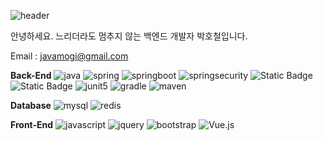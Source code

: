 ![header](https://capsule-render.vercel.app/api?type=waving&color=auto&text=Welcome-nl-&desc=javamogi%20Github%20Profile&descAlign=65)


안녕하세요. 느리더라도 멈추지 않는 백엔드 개발자 박호철입니다.

Email : javamogi@gmail.com

**Back-End**
![java](https://img.shields.io/badge/Java-437291?style=flat-square&logo=openjdk&logoColor=white)
![spring](https://img.shields.io/badge/Spring-6DB33F?style=flat-square&logo=spring&logoColor=white)
![springboot](https://img.shields.io/badge/Spring_Boot-6DB33F?style=flat-square&logo=springboot&logoColor=white)
![springsecurity](https://img.shields.io/badge/Spring_Security-6DB33F?style=flat-square&logo=springsecurity&logoColor=white)
![Static Badge](https://img.shields.io/badge/JPA-brightgreen)
![Static Badge](https://img.shields.io/badge/Querydsl-%23632CA6)
![junit5](https://img.shields.io/badge/JUnit5-25A162?style=flat-square&logo=junit5&logoColor=white)
![gradle](https://img.shields.io/badge/Gradle-02303A?style=flat-square&logo=gradle&logoColor=white)
![maven](https://img.shields.io/badge/Maven-C71A36?style=flat-square&logo=apachemaven&logoColor=white)

**Database**
![mysql](https://img.shields.io/badge/MySQL-4479A1?style=flat-square&logo=mysql&logoColor=white)
![redis](https://img.shields.io/badge/Redis-DC382D?style=flat-square&logo=redis&logoColor=white)

**Front-End**
![javascript](https://img.shields.io/badge/JavaScript-F7DF1E?style=flat-square&logo=javascript&logoColor=black)
![jquery](https://img.shields.io/badge/jQuery-0769AD?style=flat-square&logo=jquery&logoColor=white)
![bootstrap](https://img.shields.io/badge/Bootstrap-7952B3?style=flat-square&logo=bootstrap&logoColor=white)
![Vue.js](https://img.shields.io/badge/Vue.js-4FC08D?style=flat-square&logo=Vue.js&logoColor=white)
